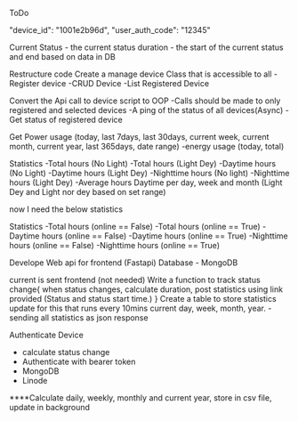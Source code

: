 ToDo

"device_id": "1001e2b96d",
        "user_auth_code": "12345"

Current Status - 
the current status duration - 
the start of the current status and end based on data in DB

Restructure code 
Create a manage device Class that is accessible to all
-Register device
-CRUD Device
-List Registered Device

Convert the Api call to device script to OOP
-Calls should be made to only registered and selected devices
-A ping of the status of all devices(Async)
-Get status of registered device


Get Power usage (today, last 7days, last 30days, current week, current month, current year, last 365days, date range)
-energy usage (today, total)

Statistics
-Total hours (No Light)
-Total hours (Light Dey)
-Daytime hours (No Light)
-Daytime hours (Light Dey)
-Nighttime hours (No light)
-Nighttime hours (Light Dey)
-Average hours Daytime per day, week and month (Light Dey and Light nor dey based on set range)

now I need the below statistics

Statistics
-Total hours (online == False)
-Total hours (online == True)
-Daytime hours (online == False)
-Daytime hours (online == True)
-Nighttime hours (online == False)
-Nighttime hours (online == True)

Develope Web api for frontend (Fastapi)
Database - MongoDB

current is sent frontend (not needed)
Write a function to track status change{
        when status changes, calculate duration, post statistics using link provided (Status and status start time.)
}
Create a table to store statistics update for this that runs every 10mins
current day, week, month, year. - sending all statistics as json response

Authenticate Device
- calculate status change
- Authenticate with bearer token
- MongoDB
- Linode

****Calculate daily, weekly, monthly and current year, store in csv file, update in background 

